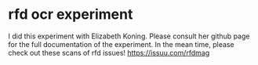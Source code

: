 # rfd ocr experiment
I did this experiment with Elizabeth Koning. Please consult her github page for the full documentation of the experiment. In the mean time, please check out these scans of rfd issues!
https://issuu.com/rfdmag
